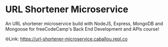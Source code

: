 # URL Shortener Microservice

An URL shortener microservice build with NodeJS, Express, MongoDB and Mongoose for freeCodeCamp's Back End Development and APIs course!

🌐Link: https://url-shortener-microservice.caballou.repl.co